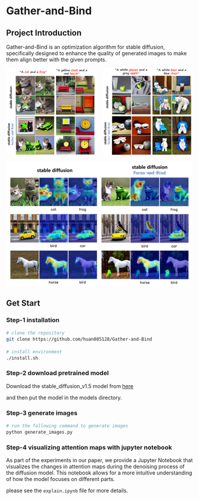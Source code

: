 # Gather-and-Bind

## Project Introduction

Gather-and-Bind is an optimization algorithm for stable diffusion, specifically designed to enhance the quality of generated images to make them align better with the given prompts.

<div style="display: flex; justify-content: center;">
    <div style="margin-right: 20px;">
        <img src="images/3.png" width="400" alt="Image 1">
    </div>
    <div>
        <img src="images/2.png" width="400" alt="Image 2">
    </div>
</div>

![Gather-and-Bind](images/1.png)

## Get Start

### Step-1 installation

```bash
# clone the repository
git clone https://github.com/huan085128/Gather-and-Bind

# install environment
./install.sh
```
### Step-2 download pretrained model
Download the stable_diffusion_v1.5 model from [here](https://drive.google.com/drive/folders/1A_66w8pqR9JnZxpy4Pz1Eyuh1IH4I4Zu?usp=sharing)

and then put the model in the models directory.

### Step-3 generate images

```bash
# run the following command to generate images
python generate_images.py
```

### Step-4 visualizing attention maps with jupyter notebook

As part of the experiments in our paper, we provide a Jupyter Notebook that visualizes the changes in attention maps during the denoising process of the diffusion model. This notebook allows for a more intuitive understanding of how the model focuses on different parts. 

please see the `explain.ipynb` file for more details.
